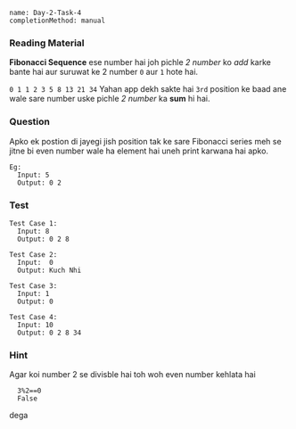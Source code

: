 ```ngMeta
name: Day-2-Task-4
completionMethod: manual
```

### Reading Material
**Fibonacci Sequence** ese number hai joh pichle *2 number* ko *add* karke bante hai aur suruwat ke 2 number `0` aur `1` hote hai.

`0 1 1 2 3 5 8 13 21 34`
Yahan app dekh sakte hai `3rd` position ke baad ane wale sare number uske pichle *2 number* ka **sum** hi hai.

### Question
Apko ek postion di jayegi jish position tak ke sare Fibonacci series meh se jitne bi even number wale ha element hai uneh print karwana hai apko.

```
Eg:
  Input: 5
  Output: 0 2
```

### Test
```
Test Case 1:
  Input: 8
  Output: 0 2 8
```

```
Test Case 2:
  Input:  0
  Output: Kuch Nhi
```

```
Test Case 3:
  Input: 1
  Output: 0
```

```
Test Case 4:
  Input: 10
  Output: 0 2 8 34
```

### Hint
Agar koi number 2 se divisble hai toh woh even number kehlata hai
```
  3%2==0
  False
```
dega
